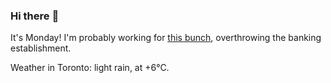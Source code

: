 ### Hi there :wave:

It's Monday! I'm probably working for [this bunch](https://github.com/kohofinancial), overthrowing the banking establishment.

Weather in Toronto: light rain, at +6°C.
